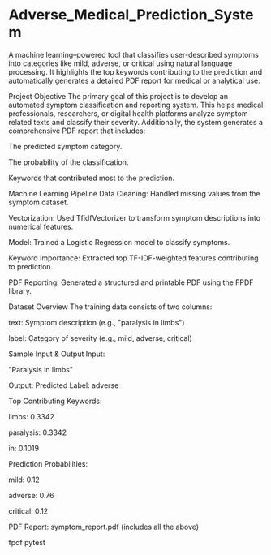 # Adverse_Medical_Prediction_System

A machine learning–powered tool that classifies user-described symptoms into categories like mild, adverse, or critical using natural language processing. It highlights the top keywords contributing to the prediction and automatically generates a detailed PDF report for medical or analytical use.

 Project Objective
The primary goal of this project is to develop an automated symptom classification and reporting system. This helps medical professionals, researchers, or digital health platforms analyze symptom-related texts and classify their severity. Additionally, the system generates a comprehensive PDF report that includes:

The predicted symptom category.

The probability of the classification.

Keywords that contributed most to the prediction.

 Machine Learning Pipeline
Data Cleaning: Handled missing values from the symptom dataset.

Vectorization: Used TfidfVectorizer to transform symptom descriptions into numerical features.

Model: Trained a Logistic Regression model to classify symptoms.

Keyword Importance: Extracted top TF-IDF-weighted features contributing to prediction.

PDF Reporting: Generated a structured and printable PDF using the FPDF library.

 Dataset Overview
The training data consists of two columns:

text: Symptom description (e.g., "paralysis in limbs")

label: Category of severity (e.g., mild, adverse, critical)



Sample Input & Output
Input:

"Paralysis in limbs"

 Output:
Predicted Label: adverse

Top Contributing Keywords:

limbs: 0.3342

paralysis: 0.3342

in: 0.1019

Prediction Probabilities:

mild: 0.12

adverse: 0.76

critical: 0.12

PDF Report: symptom_report.pdf (includes all the above)

fpdf
pytest
